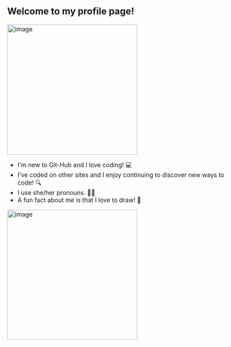 ## Welcome to my profile page!

<img width="300" height="300" alt="image" src="https://github.com/user-attachments/assets/d24424e2-4d3b-49b0-a20f-068ab1d3698f" />


- I'm new to Git-Hub and I love coding! 💻
- I've coded on other sites and I enjoy continuing to discover new ways to code! 🔍
- I use she/her pronouns. 🙋‍♀️
- A fun fact about me is that I love to draw! 📝

  
<img width="300" height="300" alt="image" src="https://github.com/user-attachments/assets/183298b3-05ce-42a1-850e-824d2643cf85"/>

